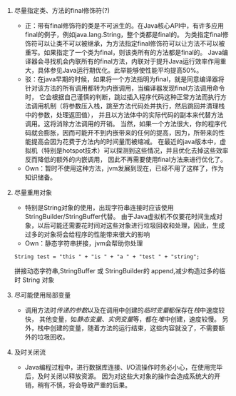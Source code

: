 1. 尽量指定类、方法的final修饰符(?)
    - 正：带有final修饰符的类是不可派生的。在Java核心API中，有许多应用final的例子，例如java.lang.String，整个类都是final的。
    为类指定final修饰符可以让类不可以被继承，为方法指定final修饰符可以让方法不可以被重写。如果指定了一个类为final，则该类所有的方法都是final的。
    Java编译器会寻找机会内联所有的final方法，内联对于提升Java运行效率作用重大，具体参见Java运行期优化。此举能够使性能平均提高50%。
    - 驳：在java早期的时候，如果将一个方法指明为final，就是同意编译器将针对该方法的所有调用都转为内嵌调用，当编译器发现final方法调用命令时，
    它会根据自己谨慎的判断，跳过插入程序代码这种正常方法而执行方法调用机制（将参数压入栈，跳至方法代码处并执行，然后跳回并清理栈中的参数，处理返回值），
    并且以方法体中的实际代码的副本来代替方法调用。这将消除方法调用的开销。
    当然，如果一个方法很大，你的程序代码就会膨胀，因而可能开不到内嵌带来的任何的提高，因为，所带来的性能提高会因为花费于方法内的时间量而被缩减。
    在最近的java版本中，虚拟机（特别是hotspot技术）可以探测到这些情况，并且优化去掉这些效率反而降低的额外的内嵌调用，
    因此不再需要使用final方法来进行优化了。
    - Own：暂时不使用这种方法，jvm发展到现在，已经不用了这样了，作为知识储备。
    
2. 尽量重用对象
    - 特别是String对象的使用，出现字符串连接时应该使用StringBuilder/StringBuffer代替。
    由于Java虚拟机不仅要花时间生成对象，以后可能还需要花时间对这些对象进行垃圾回收和处理，因此，生成过多的对象将会给程序的性能带来很大的影响
    - Own：静态字符串拼接，jvm会帮助你处理
    ```
    String test = "this " + "is " + "a " + "test " + "string";
    ```
    拼接动态字符串,StringBuffer 或 StringBuilder的 append,减少构造过多的临时 String 对象
    
3. 尽可能使用局部变量
    - 调用方法时*传递的参数*以及在调用中创建的*临时变量*都保存在*栈*中速度较快，
    其他变量，如*静态变量*、*实例变量*等，都在*堆*中创建，速度较慢。
    另外，栈中创建的变量，随着方法的运行结束，这些内容就没了，不需要额外的垃圾回收。
    
4. 及时关闭流
    - Java编程过程中，进行数据库连接、I/O流操作时务必小心，在使用完毕后，及时关闭以释放资源。
    因为对这些大对象的操作会造成系统大的开销，稍有不慎，将会导致严重的后果。
